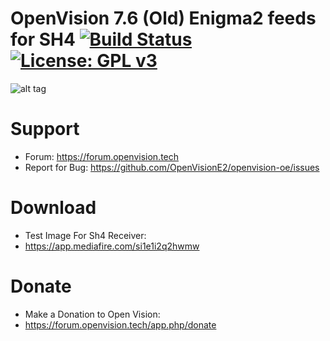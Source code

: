 OpenVision 7.6 (Old) Enigma2 feeds for SH4
[![Build Status](https://travis-ci.org/OpenVisionE2/openvision-development-platform.svg?branch=develop)](https://travis-ci.org/OpenVisionE2/openvision-development-platform) [![License: GPL v3](https://img.shields.io/badge/License-GPLv3-blue.svg)](https://www.gnu.org/licenses/gpl-3.0)
=====================================
![alt tag](https://raw.github.com/OpenVisionE2/openvision-development-platform/develop/meta-openvision/recipes-openvision/bootlogo/openvision-bootlogo/bootlogo.jpg)



# Support
* Forum: https://forum.openvision.tech
* Report for Bug: https://github.com/OpenVisionE2/openvision-oe/issues


# Download
* Test Image For Sh4 Receiver:
* https://app.mediafire.com/si1e1i2q2hwmw


# Donate
* Make a Donation to Open Vision:
* https://forum.openvision.tech/app.php/donate

